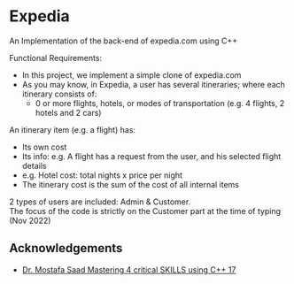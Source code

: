# Expedia
An Implementation of the back-end of expedia.com using C++

Functional Requirements:
* In this project, we implement a simple clone of expedia.com
* As you may know, in Expedia, a user has several itineraries; where each itinerary consists of:
  * 0 or more flights, hotels, or modes of transportation (e.g. 4 flights, 2 hotels and 2 cars)

An itinerary item (e.g. a flight) has:
* Its own cost
* Its info: e.g. A flight has a request from the user, and his selected flight details
* e.g. Hotel cost: total nights x price per night
* The itinerary cost is the sum of the cost of all internal items

2 types of users are included: Admin & Customer.  
The focus of the code is strictly on the Customer part at the time of typing (Nov 2022)

## Acknowledgements

 - [Dr. Mostafa Saad Mastering 4 critical SKILLS using C++ 17](https://www.udemy.com/course/cpp-4skills/)

